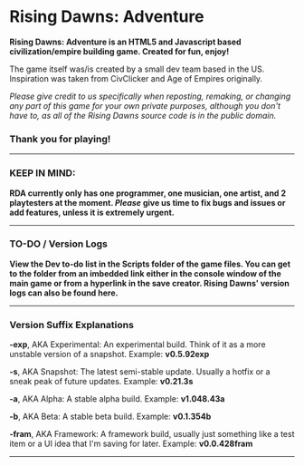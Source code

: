 # **Rising Dawns: Adventure**
**Rising Dawns: Adventure is an HTML5 and Javascript based civilization/empire building game. Created for fun, enjoy!**

The game itself was/is created by a small dev team based in the US. Inspiration was taken from CivClicker and Age of Empires originally.

_Please give credit to us specifically when reposting, remaking, or changing any part of this game for your own private purposes, although you don't have to, as all of the Rising Dawns source code is in the public domain._

### **Thank you for playing!**

---

### **KEEP IN MIND:**
**RDA currently only has one programmer, one musician, one artist, and 2 playtesters at the moment. _Please_ give us time to fix bugs and issues or add features, unless it is extremely urgent.**

---

### **TO-DO / Version Logs**
**View the Dev to-do list in the Scripts folder of the game files. You can get to the folder from an imbedded link either in the console window of the main game or from a hyperlink in the save creator. Rising Dawns' version logs can also be found here.**

---

### **Version Suffix Explanations**
**-exp**, AKA Experimental: An experimental build. Think of it as a more unstable version of a snapshot. Example: **v0.5.92exp**

**-s**, AKA Snapshot: The latest semi-stable update. Usually a hotfix or a sneak peak of future updates. Example: **v0.21.3s**

**-a**, AKA Alpha: A stable alpha build. Example: **v1.048.43a**

**-b**, AKA Beta: A stable beta build. Example: **v0.1.354b**

**-fram**, AKA Framework: A framework build, usually just something like a test item or a UI idea that I'm saving for later. Example: **v0.0.428fram**

---
